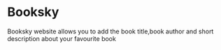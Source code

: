 # Booksky
Booksky website allows you to add the book title,book author and short description about your favourite book
